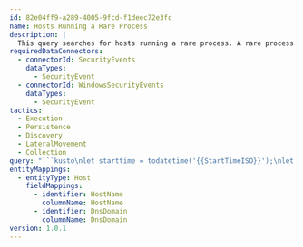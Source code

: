 ```yaml
---
id: 82e04ff9-a289-4005-9fcd-f1deec72e3fc
name: Hosts Running a Rare Process
description: |
  This query searches for hosts running a rare process. A rare process has execution requency of less than 1% of the average for 30 days and less than a count of 100 on a given host or less than a 14 count on a given host from the last 7 days.
requiredDataConnectors:
  - connectorId: SecurityEvents
    dataTypes:
      - SecurityEvent
  - connectorId: WindowsSecurityEvents
    dataTypes:
      - SecurityEvent
tactics:
  - Execution
  - Persistence
  - Discovery
  - LateralMovement
  - Collection
query: "```kusto\nlet starttime = todatetime('{{StartTimeISO}}');\nlet endtime = todatetime('{{EndTimeISO}}');\nlet lookback = starttime - 30d;\nlet basic=materialize(\n  SecurityEvent\n    | where TimeGenerated between(lookback..endtime)\n    | where EventID == 4688\n    | summarize FullCount = count()\n                , Count= countif(TimeGenerated between (starttime .. endtime))\n                , min_TimeGenerated=min(TimeGenerated)\n                , max_TimeGenerated=max(TimeGenerated)\n                      by Computer, NewProcessName\n    | where Count > 0 and Count < 100);\nlet basic_avg = basic\n    | summarize Avg = avg(FullCount) by  NewProcessName;\nbasic | project-away FullCount\n  | join kind=inner\nbasic_avg\n  on NewProcessName | project-away NewProcessName1\n  | where Count < 14 or (Count <= Avg*0.01 and Count < 100)\n  | extend HostName = split(Computer, '.', 0)[0], DnsDomain = strcat_array(array_slice(split(Computer, '.'), 1, -1), '.')\n  | extend Host_0_HostName = HostName\n  | extend Host_0_DnsDomain = DnsDomain \n```"
entityMappings:
  - entityType: Host
    fieldMappings:
      - identifier: HostName
        columnName: HostName
      - identifier: DnsDomain
        columnName: DnsDomain
version: 1.0.1
---
```


